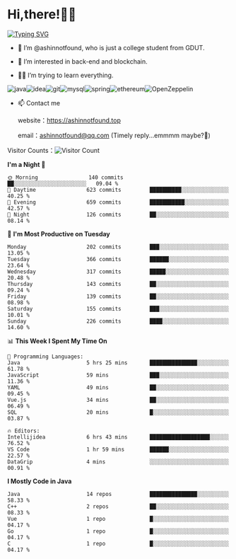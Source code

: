 # Hi,there!👨‍🔧
[![Typing SVG](https://readme-typing-svg.herokuapp.com?font=Fira+Code&pause=1000&width=435&lines=Welcome%2C+this+is+ashinnotfound%F0%9F%98%81+)](https://git.io/typing-svg)

- 👋 I’m @ashinnotfound, who is just a college student from GDUT.

- 👀 I’m interested in back-end and blockchain.

- 👨‍🔧 I’m trying to learn everything.

![java](https://img.shields.io/badge/Java-ED8B00?style=for-the-badge&logo=openjdk&logoColor=white)![idea](https://img.shields.io/badge/IntelliJ_IDEA-000000.svg?style=for-the-badge&logo=intellij-idea&logoColor=white
)![git](https://img.shields.io/badge/GIT-E44C30?style=for-the-badge&logo=git&logoColor=white
)![mysql](https://img.shields.io/badge/MySQL-005C84?style=for-the-badge&logo=mysql&logoColor=white)![spring](https://img.shields.io/badge/Spring-6DB33F?style=for-the-badge&logo=spring&logoColor=white)![ethereum](https://img.shields.io/badge/Ethereum-3C3C3D?style=for-the-badge&logo=Ethereum&logoColor=white)![OpenZeppelin](https://img.shields.io/badge/OpenZeppelin-4E5EE4?logo=openzeppelin&logoColor=fff&style=for-the-badge)


- 📫 Contact me
    
    website：https://ashinnotfound.top
    
    email：ashinnotfound@qq.com (Timely reply...emmmm maybe?🤪)

​Visitor Counts：![Visitor Count](https://profile-counter.glitch.me/ashinnotfound/count.svg)

<!--START_SECTION:waka-->
**I'm a Night 🦉** 

```text
🌞 Morning                140 commits         ██░░░░░░░░░░░░░░░░░░░░░░░   09.04 % 
🌆 Daytime                623 commits         ██████████░░░░░░░░░░░░░░░   40.25 % 
🌃 Evening                659 commits         ███████████░░░░░░░░░░░░░░   42.57 % 
🌙 Night                  126 commits         ██░░░░░░░░░░░░░░░░░░░░░░░   08.14 % 
```
📅 **I'm Most Productive on Tuesday** 

```text
Monday                   202 commits         ███░░░░░░░░░░░░░░░░░░░░░░   13.05 % 
Tuesday                  366 commits         ██████░░░░░░░░░░░░░░░░░░░   23.64 % 
Wednesday                317 commits         █████░░░░░░░░░░░░░░░░░░░░   20.48 % 
Thursday                 143 commits         ██░░░░░░░░░░░░░░░░░░░░░░░   09.24 % 
Friday                   139 commits         ██░░░░░░░░░░░░░░░░░░░░░░░   08.98 % 
Saturday                 155 commits         ███░░░░░░░░░░░░░░░░░░░░░░   10.01 % 
Sunday                   226 commits         ████░░░░░░░░░░░░░░░░░░░░░   14.60 % 
```


📊 **This Week I Spent My Time On** 

```text
💬 Programming Languages: 
Java                     5 hrs 25 mins       ███████████████░░░░░░░░░░   61.78 % 
JavaScript               59 mins             ███░░░░░░░░░░░░░░░░░░░░░░   11.36 % 
YAML                     49 mins             ██░░░░░░░░░░░░░░░░░░░░░░░   09.45 % 
Vue.js                   34 mins             ██░░░░░░░░░░░░░░░░░░░░░░░   06.49 % 
SQL                      20 mins             █░░░░░░░░░░░░░░░░░░░░░░░░   03.87 % 

🔥 Editors: 
Intellijidea             6 hrs 43 mins       ███████████████████░░░░░░   76.52 % 
VS Code                  1 hr 59 mins        ██████░░░░░░░░░░░░░░░░░░░   22.57 % 
DataGrip                 4 mins              ░░░░░░░░░░░░░░░░░░░░░░░░░   00.91 % 
```

**I Mostly Code in Java** 

```text
Java                     14 repos            ███████████████░░░░░░░░░░   58.33 % 
C++                      2 repos             ██░░░░░░░░░░░░░░░░░░░░░░░   08.33 % 
Vue                      1 repo              █░░░░░░░░░░░░░░░░░░░░░░░░   04.17 % 
Go                       1 repo              █░░░░░░░░░░░░░░░░░░░░░░░░   04.17 % 
C                        1 repo              █░░░░░░░░░░░░░░░░░░░░░░░░   04.17 % 
```




<!--END_SECTION:waka-->
